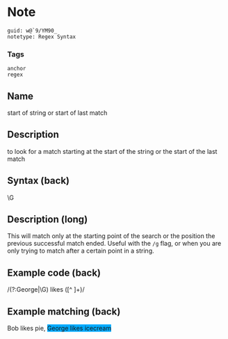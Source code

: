 # Note
```
guid: w@`9/YM90_
notetype: Regex Syntax
```

### Tags
```
anchor
regex
```

## Name
start of string or start of last match

## Description
to look for a match starting at the start of the string or the start of the last match

## Syntax (back)
<div><div>\G</div></div>

## Description (long)
This will match only at the starting point of the search or the position the previous successful match ended. Useful with the <code>/g</code> flag, or when you are only trying to match after a certain point in a string.

## Example code (back)
/(?:George|\G) likes ([^ ]+)/

## Example matching (back)
<div>Bob likes pie, <span style="background-color: rgb(0, 170, 255);">George likes icecream</span>
</div>
